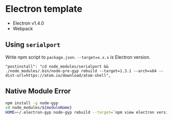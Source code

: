 # Electron template

* Electron v1.4.0
* Webpack

## Using `serialport`

Write npm script to `package.json`. `--target=x.x.x` is Electron version.

```
"postinstall": "cd node_modules/serialport && ./node_modules/.bin/node-pre-gyp rebuild --target=1.3.1 --arch=x64 --dist-url=https://atom.io/download/atom-shell",
```

## Native Module Error

```bash
npm install -g node-gyp
cd node_modules/${moduleName}
HOME=~/.electron-gyp node-gyp rebuild --target=`npm view electron version` --arch=x64 --dist http://atom.io/download/atom-shell
```
